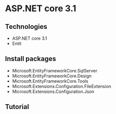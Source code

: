 # ASP.NET core 3.1 
## Technologies
- ASP.NET core 3.1
- Entit
## Install packages
- Microsoft.EntityFrameworkCore.SqlServer
- Microsoft.EntityFrameworkCore.Design
- Microsoft.EntityFrameworkCore.Tools
- Microsoft.Extensions.Configuration.FileExtension
- Microsoft.Extensions.Configuration.Json
## Tutorial